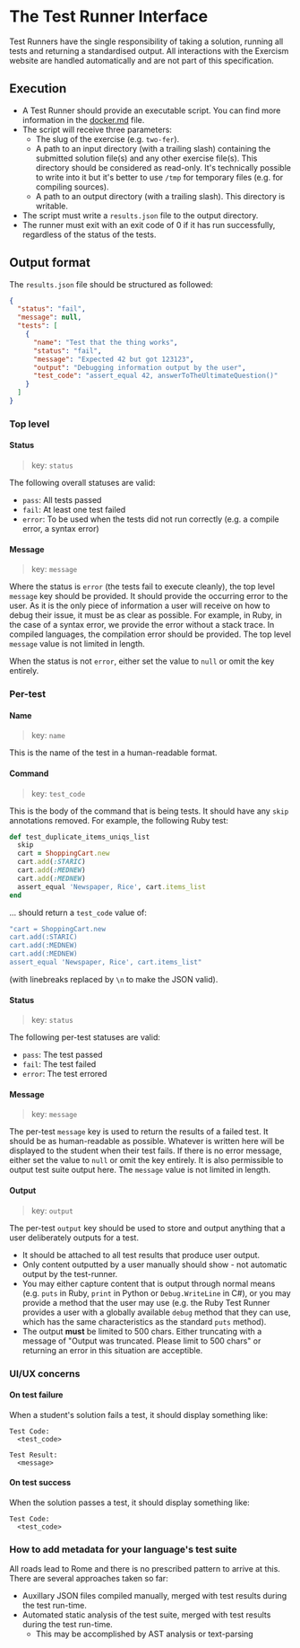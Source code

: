 # The Test Runner Interface

Test Runners have the single responsibility of taking a solution, running all tests and returning a standardised output.
All interactions with the Exercism website are handled automatically and are not part of this specification.

## Execution

- A Test Runner should provide an executable script. You can find more information in the [docker.md](./docker.md) file.
- The script will receive three parameters:
  - The slug of the exercise (e.g. `two-fer`).
  - A path to an input directory (with a trailing slash) containing the submitted solution file(s) and any other exercise file(s). This directory should be considered as read-only. It's technically possible to write into it but it's better to use `/tmp` for temporary files (e.g. for compiling sources).
  - A path to an output directory (with a trailing slash). This directory is writable.
- The script must write a `results.json` file to the output directory.
- The runner must exit with an exit code of 0 if it has run successfully, regardless of the status of the tests.

## Output format

The `results.json` file should be structured as followed:

```json
{
  "status": "fail",
  "message": null,
  "tests": [
    {
      "name": "Test that the thing works",
      "status": "fail",
      "message": "Expected 42 but got 123123",
      "output": "Debugging information output by the user",
      "test_code": "assert_equal 42, answerToTheUltimateQuestion()"
    }
  ]
}
```

### Top level

#### Status

> key: `status`

The following overall statuses are valid:

- `pass`: All tests passed
- `fail`: At least one test failed
- `error`: To be used when the tests did not run correctly (e.g. a compile error, a syntax error)

#### Message

> key: `message`

Where the status is `error` (the tests fail to execute cleanly), the top level `message` key should be provided. It should provide the occurring error to the user. As it is the only piece of information a user will receive on how to debug their issue, it must be as clear as possible. For example, in Ruby, in the case of a syntax error, we provide the error without a stack trace. In compiled languages, the compilation error should be provided. The top level `message` value is not limited in length.

When the status is not `error`, either set the value to `null` or omit the key entirely.

### Per-test

#### Name

> key: `name`

This is the name of the test in a human-readable format.

#### Command

> key: `test_code`

This is the body of the command that is being tests. It should have any `skip` annotations removed. For example, the following Ruby test:

```ruby
def test_duplicate_items_uniqs_list
  skip
  cart = ShoppingCart.new
  cart.add(:STARIC)
  cart.add(:MEDNEW)
  cart.add(:MEDNEW)
  assert_equal 'Newspaper, Rice', cart.items_list
end
```

... should return a `test_code` value of:

```ruby
"cart = ShoppingCart.new
cart.add(:STARIC)
cart.add(:MEDNEW)
cart.add(:MEDNEW)
assert_equal 'Newspaper, Rice', cart.items_list"
```

(with linebreaks replaced by `\n` to make the JSON valid).

#### Status

> key: `status`

The following per-test statuses are valid:

- `pass`: The test passed
- `fail`: The test failed
- `error`: The test errored

#### Message

> key: `message`

The per-test `message` key is used to return the results of a failed test. It should be as human-readable as possible. Whatever is written here will be displayed to the student when their test fails. If there is no error message, either set the value to `null` or omit the key entirely. It is also permissible to output test suite output here. The `message` value is not limited in length.

#### Output

> key: `output`

The per-test `output` key should be used to store and output anything that a user deliberately outputs for a test.

- It should be attached to all test results that produce user output.
- Only content outputted by a user manually should show - not automatic output by the test-runner.
- You may either capture content that is output through normal means (e.g. `puts` in Ruby, `print` in Python or `Debug.WriteLine` in C#), or you may provide a method that the user may use (e.g. the Ruby Test Runner provides a user with a globally available `debug` method that they can use, which has the same characteristics as the standard `puts` method).
- The output **must** be limited to 500 chars. Either truncating with a message of "Output was truncated. Please limit to 500 chars" or returning an error in this situation are acceptible.

### UI/UX concerns

#### On test failure

When a student's solution fails a test, it should display something like:

```text
Test Code:
  <test_code>

Test Result:
  <message>
```

#### On test success

When the solution passes a test, it should display something like:

```text
Test Code:
  <test_code>
```

### How to add metadata for your language's test suite

All roads lead to Rome and there is no prescribed pattern to arrive at this.
There are several approaches taken so far:

- Auxillary JSON files compiled manually, merged with test results during the test run-time.
- Automated static analysis of the test suite, merged with test results during the test run-time.
  - This may be accomplished by AST analysis or text-parsing
